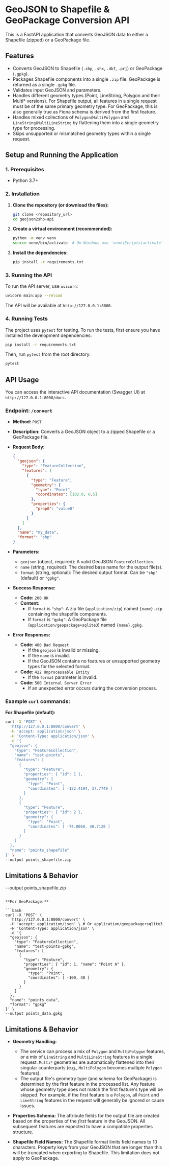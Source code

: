 # GeoJSON to Shapefile & GeoPackage Conversion API

This is a FastAPI application that converts GeoJSON data to either a Shapefile (zipped) or a GeoPackage file.

## Features

- Converts GeoJSON to Shapefile (`.shp`, `.shx`, `.dbf`, `.prj`) or GeoPackage (`.gpkg`).
- Packages Shapefile components into a single `.zip` file. GeoPackage is returned as a single `.gpkg` file.
- Validates input GeoJSON and parameters.
- Handles different geometry types (Point, LineString, Polygon and their Multi* versions). For Shapefile output, all features in a single request must be of the same primary geometry type. For GeoPackage, this is also generally true as Fiona schema is derived from the first feature.
- Handles mixed collections of `Polygon`/`MultiPolygon` and `LineString`/`MultiLineString` by flattening them into a single geometry type for processing.
- Skips unsupported or mismatched geometry types within a single request.

## Setup and Running the Application

### 1. Prerequisites

- Python 3.7+

### 2. Installation

1.  **Clone the repository (or download the files):**
    ```bash
    git clone <repository_url>
    cd geojson2shp-api
    ```

2.  **Create a virtual environment (recommended):**
    ```bash
    python -m venv venv
    source venv/bin/activate  # On Windows use `venv\Scripts\activate`
    ```

3.  **Install the dependencies:**
    ```bash
    pip install -r requirements.txt
    ```

### 3. Running the API

To run the API server, use `uvicorn`:

```bash
uvicorn main:app --reload
```

The API will be available at `http://127.0.0.1:8000`.

### 4. Running Tests

The project uses `pytest` for testing. To run the tests, first ensure you have installed the development dependencies:

```bash
pip install -r requirements.txt
```

Then, run `pytest` from the root directory:

```bash
pytest
```

## API Usage

You can access the interactive API documentation (Swagger UI) at `http://127.0.0.1:8000/docs`.

### Endpoint: `/convert`

- **Method:** `POST`
- **Description:** Converts a GeoJSON object to a zipped Shapefile or a GeoPackage file.
- **Request Body:**

  ```json
  {
    "geojson": {
      "type": "FeatureCollection",
      "features": [
        {
          "type": "Feature",
          "geometry": {
            "type": "Point",
            "coordinates": [102.0, 0.5]
          },
          "properties": {
            "prop0": "value0"
          }
        }
      ]
    },
    "name": "my_data",
    "format": "shp"
  }
  ```

- **Parameters:**
  - `geojson` (object, required): A valid GeoJSON `FeatureCollection`.
  - `name` (string, required): The desired base name for the output file(s).
  - `format` (string, optional): The desired output format. Can be `"shp"` (default) or `"gpkg"`.

- **Success Response:**
  - **Code:** `200 OK`
  - **Content:**
    - If `format` is `"shp"`: A zip file (`application/zip`) named `{name}.zip` containing the shapefile components.
    - If `format` is `"gpkg"`: A GeoPackage file (`application/geopackage+sqlite3`) named `{name}.gpkg`.

- **Error Responses:**
  - **Code:** `400 Bad Request`
    - If the `geojson` is invalid or missing.
    - If the `name` is invalid.
    - If the GeoJSON contains no features or unsupported geometry types for the selected format.
  - **Code:** `422 Unprocessable Entity`
    - If the `format` parameter is invalid.
  - **Code:** `500 Internal Server Error`
    - If an unexpected error occurs during the conversion process.

### Example `curl` commands:

**For Shapefile (default):**

```bash
curl -X 'POST' \
  'http://127.0.0.1:8000/convert' \
  -H 'accept: application/json' \
  -H 'Content-Type: application/json' \
  -d '{
  "geojson": {
    "type": "FeatureCollection",
    "name": "test-points",
    "features": [
      {
        "type": "Feature",
        "properties": { "id": 1 },
        "geometry": {
          "type": "Point",
          "coordinates": [ -122.4194, 37.7749 ]
        }
      },
      {
        "type": "Feature",
        "properties": { "id": 2 },
        "geometry": {
          "type": "Point",
          "coordinates": [ -74.0060, 40.7128 ]
        }
      }
    ]
  },
  "name": "points_shapefile"
}' \
--output points_shapefile.zip
```

## Limitations & Behavior

--output points_shapefile.zip
```

**For GeoPackage:**

```bash
curl -X 'POST' \
  'http://127.0.0.1:8000/convert' \
  -H 'accept: application/json' \ # Or application/geopackage+sqlite3
  -H 'Content-Type: application/json' \
  -d '{
  "geojson": {
    "type": "FeatureCollection",
    "name": "test-points-gpkg",
    "features": [
      {
        "type": "Feature",
        "properties": { "id": 1, "name": "Point A" },
        "geometry": {
          "type": "Point",
          "coordinates": [ -100, 40 ]
        }
      }
    ]
  },
  "name": "points_data",
  "format": "gpkg"
}' \
--output points_data.gpkg
```

## Limitations & Behavior

- **Geometry Handling:**
  - The service can process a mix of `Polygon` and `MultiPolygon` features, or a mix of `LineString` and `MultiLineString` features in a single request. `Multi*` geometries are automatically flattened into their singular counterparts (e.g., `MultiPolygon` becomes multiple `Polygon` features).
  - The output file's geometry type (and schema for GeoPackage) is determined by the first feature in the processed list. Any feature whose geometry type does not match the first feature's type will be skipped. For example, if the first feature is a `Polygon`, all `Point` and `LineString` features in the request will generally be ignored or cause issues.

- **Properties Schema:** The attribute fields for the output file are created based on the properties of the *first* feature in the GeoJSON. All subsequent features are expected to have a compatible properties structure.

- **Shapefile Field Names:** The Shapefile format limits field names to 10 characters. Property keys from your GeoJSON that are longer than this will be truncated when exporting to Shapefile. This limitation does not apply to GeoPackage.